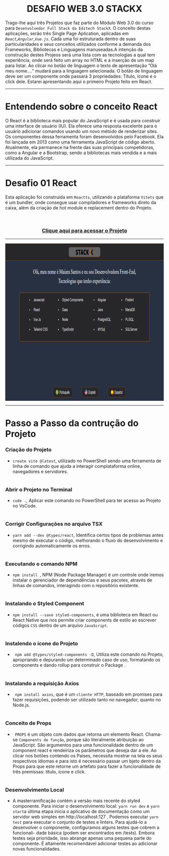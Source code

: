 <div align="center">
 
 # DESAFIO WEB 3.0 STACKX

</div>

 Trago-lhe aqui três Projetos que faz parte do Módulo Web 3.0 do curso para `Desenvolvedor Full Stack da Editech StackX`. O conceito destas aplicações, serão três Single Page Aplication, aplicadas em <i>`React`,`Angular`,`Vue.js`</i>. Cada uma foi estruturada dentro de suas particularidades e seus conceitos utilizados conforme 
a demanda dos Frameworks, Bibliotecas e Linguagens manuseadas.A intenção da construção destes Projeos será uma lista com as tecnologias a qual tem experiência, onde será feito um array no HTML e a inserção de um map para listar. Ao clicar no botão de linguagem o texto de apresentação ”Olá meu nome....” mudará para a linguagem selecionada. O botão de linguagem deve ser um componente onde passará 3 propriedades: Título, ícone e o click dele. Estarei apresentando aqui o primeiro Projeto feito em React. 
  
 ***
   
  #  Entendendo sobre o conceito React
  
  O React é a biblioteca mais popular do JavaScript e é usada para construir uma interface de usuário (IU). Ela oferece uma resposta excelente para o usuário adicionar comandos usando um novo método de renderizar sites. Os componentes dessa ferramenta foram desenvolvidos pelo Facebook. Ela foi lançada em 2013 como uma ferramenta JavaScript de código aberto. Atualmente, ela permanece na frente das suas principais competidoras, como a Angular e a Bootstrap, sendo a bibliotecas mais vendida e a mais utilizada do JavaScript.  
 
 ***
 
  #  Desafio 01 React
 
  Esta aplicação foi construida em `Reactts`, utilizando a plataforma `Vitets` que é um bundler, onde consegue usar compiladores e frameworks direto  da caixa, além da criação de hot module e replacement dentro do Projeto.

  
  <br>
  
  ### <div align="center"> [Clique aqui para acessar o Projeto](https://desafioweb30-react.netlify.app/)
   
   ***
   
   <img src="react.png" align="center" height="500em" width="100%" href="https://desafioweb30-react.netlify.app/"> 
   
   ***
   
  #  Passo a Passo da contrução do Projeto
    
    
   
   ###  Criação do Projeto
   
- ```create vite @latest```, utilizado no PowerShell sendo uma ferramenta de linha de comando que ajuda a interagir complataforma online, navegadores e servidores.

#
 
###  Abrir o Projeto no Terminal
   
- ```code .```, Aplicar este comando no PowerShell para ter acesso ao Projeto no VsCode.

#

###  Corrigir Configurações no arquivo TSX
   
- ```yarn add --dev @types/react```, Identifica certos tipos de problemas antes mesmo de executar o código, melhorando o fluxo do desenvolvimento e corrigindo 
automaticamente os erros.

#
 
###  Executando o comando NPM
 
- ```npm install ```, NPM (Node Package Manager) é um controle onde iremos instalar o gerenciador de dependências e seus pacotes, através de linhas de comandos, interagindo com o repositório existente.

#
 
###  Instalando o Styled Component
   
 - ```npm install --save styled-components```, é uma biblioteca em React ou React Native que nos permite criar components de estilo ao escrever códigos `CSS` dentro de um arquivo `JavaScript`.
 
 #
 
###  Instalendo o ícone do Projeto
   
- ``` npm add @types/styled-components -D```, Utiliza este comando no Projeto, apropriando e depurando um determinado  caso de uso, formatando os components e dando rollup para construir o Package .

#
 
###  Instalando a requisição Axios
   
- ``` npm install axios```, que é um `cliente HTTP`, baseado em promises para fazer requisições, podendo ser utilizado tanto no navegador, quanto no Node.js.

#
    
###  Conceito de Props
 
- `` PROPS`` é um objeto  com dados que retorna um elemento React. Chama-se `Components de função`, porque são literalmente  atribuição ao JavaScript. São argumentos para uma funcionalidade dentro de um component react e rendeiriza os parâmetros que  deseja dar a ele. Ao clicar nos botões contendo os Países, necessita mostrar na tela os seus respectivos idiomas e para isto é necessário passar um bjeto dentro da Props para que este retorne um artefato para fazer a funcionalidade de três premissas: título, ícone e click. 

#

###  Desenvolvimento Local

- A masterramificação contém a versão mais recente do styled componente. Para iniciar o desenvolvimento local: ``yarn run dev`` e ``yarn start``a última etapa inicia o aplicativo de documentação como um servidor web simples em http://localhost:127 .
Podemos executar ``yarn test`` para executar o conjunto de testes e linters. Para ajudá-lo a desenvolver o componente, configuramos alguns testes que cobrem a funcionali- dade básica (podem ser encontrados em /tests). Embora testes seja prioridade, isso abrange apenas uma pequena parte do componente. É altamente recomendável adicionar  testes ao adicionar novas funcionalidades.


